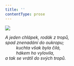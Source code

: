 ```yaml
---
title: ''
contentType: prose
---
```


![](../Images/042.jpg)

_A jeden chlápek, rodák z tropů,  
spad znenadání do oukropu;  
         kuchta však byla čilá,  
         hákem ho vylovila,  
a tak se vrátil do svých tropů._
